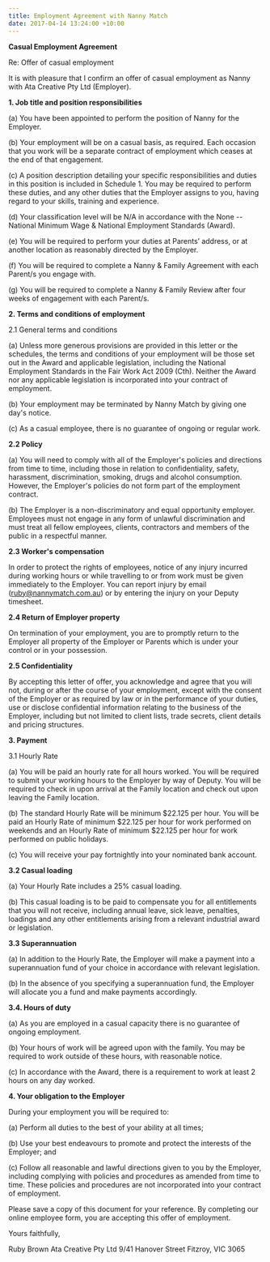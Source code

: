 ```yaml
---
title: Employment Agreement with Nanny Match
date: 2017-04-14 13:24:00 +10:00
---
```


**Casual Employment Agreement**

Re: Offer of casual employment

It is with pleasure that I confirm an offer of casual employment as Nanny with Ata Creative Pty Ltd (Employer).

**1. Job title and position responsibilities**

(a) You have been appointed to perform the position of Nanny for the Employer.

(b) Your employment will be on a casual basis, as required. Each occasion that you work will be a separate contract of employment which ceases at the end of that engagement.

(c) A position description detailing your specific responsibilities and duties in this position is included in Schedule 1. You may be required to perform these duties, and any other duties that the Employer assigns to you, having regard to your skills, training and experience.

(d) Your classification level will be N/A in accordance with the None -- National Minimum Wage & National Employment Standards (Award).

(e) You will be required to perform your duties at Parents’ address, or at another location as reasonably directed by the Employer.

(f) You will be required to complete a Nanny & Family Agreement with each Parent/s you engage with. 

(g) You will be required to complete a Nanny & Family Review after four weeks of engagement with each Parent/s.


**2. Terms and conditions of employment**

2.1 General terms and conditions

(a) Unless more generous provisions are provided in this letter or the schedules, the terms and conditions of your employment will be those set out in the Award and applicable legislation, including the National Employment Standards in the Fair Work Act 2009 (Cth). Neither the Award nor any applicable legislation is incorporated into your contract of employment.

(b) Your employment may be terminated by Nanny Match by giving one day's notice.

(c) As a casual employee, there is no guarantee of ongoing or regular work.

**2.2 Policy**

(a) You will need to comply with all of the Employer's policies and directions from time to time, including those in relation to confidentiality, safety, harassment, discrimination, smoking, drugs and alcohol consumption. However, the Employer's policies do not form part of the employment contract.

(b) The Employer is a non-discriminatory and equal opportunity employer. Employees must not engage in any form of unlawful discrimination and must treat all fellow employees, clients, contractors and members of the public in a respectful manner.

**2.3 Worker's compensation**

In order to protect the rights of employees, notice of any injury incurred during working hours or while travelling to or from work must be given immediately to the Employer. You can report injury by email (ruby@nannymatch.com.au) or by entering the injury on your Deputy timesheet. 

**2.4 Return of Employer property**

On termination of your employment, you are to promptly return to the Employer all property of the Employer or Parents which is under your control or in your possession.

**2.5 Confidentiality**

By accepting this letter of offer, you acknowledge and agree that you will not, during or after the course of your employment, except with the consent of the Employer or as required by law or in the performance of your duties, use or disclose confidential information relating to the business of the Employer, including but not limited to client lists, trade secrets, client details and pricing structures.


**3. Payment**

3.1 Hourly Rate

(a) You will be paid an hourly rate for all hours worked. You will be required to submit your working hours to the Employer by way of Deputy. You will be required to check in upon arrival at the Family location and check out upon leaving the Family location. 

(b) The standard Hourly Rate will be minimum $22.125 per hour. You will be paid an Hourly Rate of minimum $22.125 per hour for work performed on weekends and an Hourly Rate of minimum $22.125 per hour for work performed on public holidays.

(c) You will receive your pay fortnightly into your nominated bank account.


**3.2 Casual loading**

(a) Your Hourly Rate includes a 25% casual loading.

(b) This casual loading is to be paid to compensate you for all entitlements that you will not receive, including annual leave, sick leave, penalties, loadings and any other entitlements arising from a relevant industrial award or legislation.


**3.3 Superannuation**

(a) In addition to the Hourly Rate, the Employer will make a payment into a superannuation fund of your choice in accordance with relevant legislation.

(b) In the absence of you specifying a superannuation fund, the Employer will allocate you a fund and make payments accordingly.


**3.4. Hours of duty**

(a) As you are employed in a casual capacity there is no guarantee of ongoing employment.

(b) Your hours of work will be agreed upon with the family. You may be required to work outside of these hours, with reasonable notice.

(c) In accordance with the Award, there is a requirement to work at least 2 hours on any day worked.


**4. Your obligation to the Employer**

During your employment you will be required to:

(a) Perform all duties to the best of your ability at all times;

(b) Use your best endeavours to promote and protect the interests of the Employer; and

(c) Follow all reasonable and lawful directions given to you by the Employer, including complying with policies and procedures as amended from time to time. These policies and procedures are not incorporated into your contract of employment.

Please save a copy of this document for your reference. By completing our online employee form, you are accepting this offer of employment.

Yours faithfully,

Ruby Brown
Ata Creative Pty Ltd
9/41 Hanover Street
Fitzroy, VIC 3065



